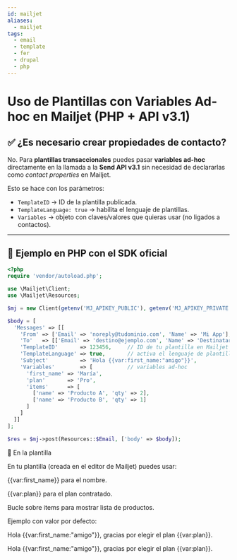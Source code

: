```yaml
---
id: mailjet
aliases:
  - mailjet
tags:
  - email
  - template
  - fer
  - drupal
  - php
---
```


# Uso de Plantillas con Variables Ad-hoc en Mailjet (PHP + API v3.1)

## ✅ ¿Es necesario crear propiedades de contacto?
No. Para **plantillas transaccionales** puedes pasar **variables ad-hoc** directamente en la llamada a la **Send API v3.1** sin necesidad de declararlas como *contact properties* en Mailjet.

Esto se hace con los parámetros:

- `TemplateID` → ID de la plantilla publicada.
- `TemplateLanguage: true` → habilita el lenguaje de plantillas.
- `Variables` → objeto con claves/valores que quieras usar (no ligados a contactos).

---

## 📌 Ejemplo en PHP con el SDK oficial

```php
<?php
require 'vendor/autoload.php';

use \Mailjet\Client;
use \Mailjet\Resources;

$mj = new Client(getenv('MJ_APIKEY_PUBLIC'), getenv('MJ_APIKEY_PRIVATE'), true, ['version' => 'v3.1']);

$body = [
  'Messages' => [[
    'From' => ['Email' => 'noreply@tudominio.com', 'Name' => 'Mi App'],
    'To'   => [['Email' => 'destino@ejemplo.com', 'Name' => 'Destinatario']],
    'TemplateID'       => 123456,     // ID de tu plantilla en Mailjet
    'TemplateLanguage' => true,       // activa el lenguaje de plantillas
    'Subject'          => 'Hola {{var:first_name:"amigo"}}',
    'Variables'        => [           // variables ad-hoc
      'first_name' => 'María',
      'plan'       => 'Pro',
      'items'      => [
        ['name' => 'Producto A', 'qty' => 2],
        ['name' => 'Producto B', 'qty' => 1]
      ]
    ]
  ]]
];

$res = $mj->post(Resources::$Email, ['body' => $body]);
```

📝 En la plantilla

En tu plantilla (creada en el editor de Mailjet) puedes usar:

{{var:first_name}} para el nombre.

{{var:plan}} para el plan contratado.

Bucle sobre items para mostrar lista de productos.

Ejemplo con valor por defecto:

Hola {{var:first_name:"amigo"}}, gracias por elegir el plan {{var:plan}}.

Hola {{var:first_name:"amigo"}}, gracias por elegir el plan {{var:plan}}.


